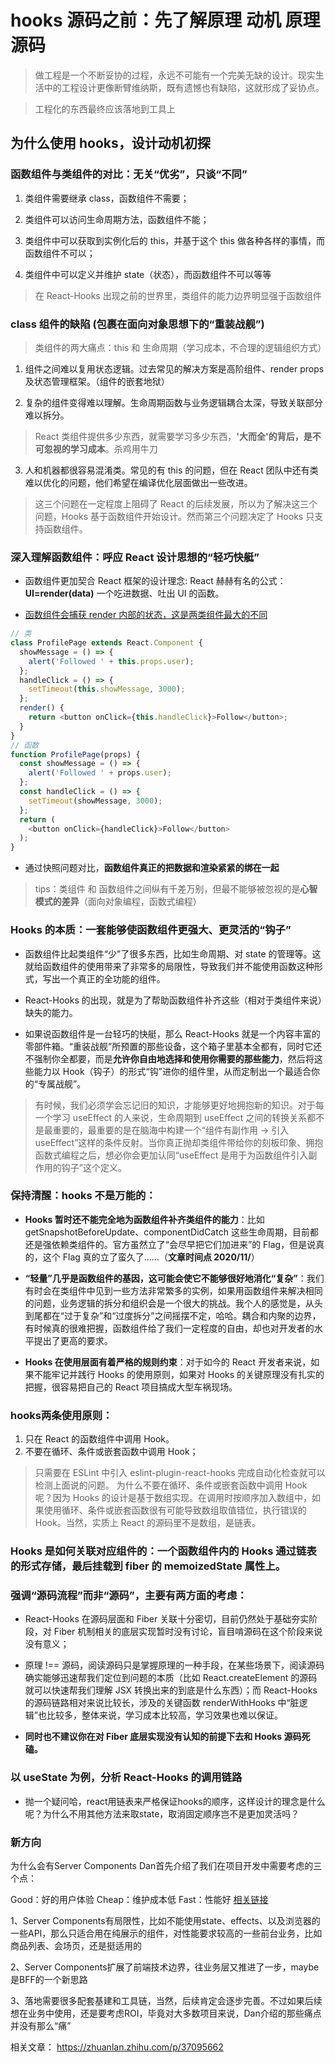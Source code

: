# hooks 源码之前：先了解原理 动机 原理 源码

> 做工程是一个不断妥协的过程，永远不可能有一个完美无缺的设计。现实生活中的工程设计更像断臂维纳斯，既有遗憾也有缺陷，这就形成了妥协点。

> 工程化的东西最终应该落地到工具上
## 为什么使用 hooks，设计动机初探
### 函数组件与类组件的对比：无关“优劣”，只谈“不同”
1. 类组件需要继承 class，函数组件不需要；

2. 类组件可以访问生命周期方法，函数组件不能；

3. 类组件中可以获取到实例化后的 this，并基于这个 this 做各种各样的事情，而函数组件不可以；

4. 类组件中可以定义并维护 state（状态），而函数组件不可以等等

> 在 React-Hooks 出现之前的世界里，类组件的能力边界明显强于函数组件

### class 组件的缺陷 (包裹在面向对象思想下的“重装战舰”)
> 类组件的两大痛点：this 和 生命周期（学习成本，不合理的逻辑组织方式）

1. 组件之间难以复用状态逻辑。过去常见的解决方案是高阶组件、render props 及状态管理框架。（组件的嵌套地狱）

2. 复杂的组件变得难以理解。生命周期函数与业务逻辑耦合太深，导致关联部分难以拆分。
> React 类组件提供多少东西，就需要学习多少东西，**'大而全'的背后，是不可忽视的学习成本**。杀鸡用牛刀

3. 人和机器都很容易混淆类。常见的有 this 的问题，但在 React 团队中还有类难以优化的问题，他们希望在编译优化层面做出一些改进。

> 这三个问题在一定程度上阻碍了 React 的后续发展，所以为了解决这三个问题，Hooks 基于函数组件开始设计。然而第三个问题决定了 Hooks 只支持函数组件。


### 深入理解函数组件：呼应 React 设计思想的“轻巧快艇”
- 函数组件更加契合 React 框架的设计理念: React 赫赫有名的公式：**UI=render(data)** 一个吃进数据、吐出 UI 的函数。

- [函数组件会捕获 render 内部的状态，这是两类组件最大的不同](https://overreacted.io/how-are-function-components-different-from-classes/)

```js
// 类
class ProfilePage extends React.Component {
  showMessage = () => {
    alert('Followed ' + this.props.user);
  };
  handleClick = () => {
    setTimeout(this.showMessage, 3000);
  };
  render() {
    return <button onClick={this.handleClick}>Follow</button>;
  }
}
// 函数
function ProfilePage(props) {
  const showMessage = () => {
    alert('Followed ' + props.user);
  };
  const handleClick = () => {
    setTimeout(showMessage, 3000);
  };
  return (
    <button onClick={handleClick}>Follow</button>
  );
}
```
- 通过快照问题对比，**函数组件真正的把数据和渲染紧紧的绑在一起**

> tips：类组件 和 函数组件之间纵有千差万别，但最不能够被忽视的是**心智模式的差异**（面向对象编程，函数式编程）


### Hooks 的本质：一套能够使函数组件更强大、更灵活的“钩子”
- 函数组件比起类组件“少”了很多东西，比如生命周期、对 state 的管理等。这就给函数组件的使用带来了非常多的局限性，导致我们并不能使用函数这种形式，写出一个真正的全功能的组件。

- React-Hooks 的出现，就是为了帮助函数组件补齐这些（相对于类组件来说）缺失的能力。

- 如果说函数组件是一台轻巧的快艇，那么 React-Hooks 就是一个内容丰富的零部件箱。“重装战舰”所预置的那些设备，这个箱子里基本全都有，同时它还不强制你全都要，而是**允许你自由地选择和使用你需要的那些能力**，然后将这些能力以 Hook（钩子）的形式“钩”进你的组件里，从而定制出一个最适合你的“专属战舰”。

> 有时候，我们必须学会忘记旧的知识，才能够更好地拥抱新的知识。对于每一个学习 useEffect 的人来说，生命周期到 useEffect 之间的转换关系都不是最重要的，最重要的是在脑海中构建一个“组件有副作用 → 引入 useEffect”这样的条件反射。当你真正抛却类组件带给你的刻板印象、拥抱函数式编程之后，想必你会更加认同“useEffect 是用于为函数组件引入副作用的钩子”这个定义。

### 保持清醒：hooks 不是万能的：
- **Hooks 暂时还不能完全地为函数组件补齐类组件的能力**：比如 getSnapshotBeforeUpdate、componentDidCatch 这些生命周期，目前都还是强依赖类组件的。官方虽然立了“会尽早把它们加进来”的 Flag，但是说真的，这个 Flag 真的立了蛮久了……（**文章时间点 2020/11/**）

- **“轻量”几乎是函数组件的基因，这可能会使它不能够很好地消化“复杂”**：我们有时会在类组件中见到一些方法非常繁多的实例，如果用函数组件来解决相同的问题，业务逻辑的拆分和组织会是一个很大的挑战。我个人的感觉是，从头到尾都在“过于复杂”和“过度拆分”之间摇摆不定，哈哈。耦合和内聚的边界，有时候真的很难把握，函数组件给了我们一定程度的自由，却也对开发者的水平提出了更高的要求。

- **Hooks 在使用层面有着严格的规则约束**：对于如今的 React 开发者来说，如果不能牢记并践行 Hooks 的使用原则，如果对 Hooks 的关键原理没有扎实的把握，很容易把自己的 React 项目搞成大型车祸现场。

### hooks两条使用原则：
1. 只在 React 的函数组件中调用 Hook。
2. 不要在循环、条件或嵌套函数中调用 Hook；
> 只需要在 ESLint 中引入 eslint-plugin-react-hooks 完成自动化检查就可以检测上面说的问题。
> 为什么不要在循环、条件或嵌套函数中调用 Hook 呢？因为 Hooks 的设计是基于数组实现。在调用时按顺序加入数组中，如果使用循环、条件或嵌套函数很有可能导致数组取值错位，执行错误的 Hook。当然，实质上 React 的源码里不是数组，是链表。

### Hooks 是如何关联对应组件的：一个函数组件内的 Hooks 通过链表的形式存储，最后挂载到 fiber 的 memoizedState 属性上。


### 强调“源码流程”而非“源码”，主要有两方面的考虑：
- React-Hooks 在源码层面和 Fiber 关联十分密切，目前仍然处于基础夯实阶段，对 Fiber 机制相关的底层实现暂时没有讨论，盲目啃源码在这个阶段来说没有意义；

- 原理 !== 源码，阅读源码只是掌握原理的一种手段，在某些场景下，阅读源码确实能够迅速帮我们定位到问题的本质（比如 React.createElement 的源码就可以快速帮我们理解 JSX 转换出来的到底是什么东西）；而 React-Hooks 的源码链路相对来说比较长，涉及的关键函数 renderWithHooks 中“脏逻辑”也比较多，整体来说，学习成本比较高，学习效果也难以保证。
- **同时也不建议你在对 Fiber 底层实现没有认知的前提下去和 Hooks 源码死磕。**

### 以 useState 为例，分析 React-Hooks 的调用链路
- 抛一个疑问哈，react用链表来严格保证hooks的顺序，这样设计的理念是什么呢？为什么不用其他方法来取state，取消固定顺序岂不是更加灵活吗？



### 新方向
为什么会有Server Components
Dan首先介绍了我们在项目开发中需要考虑的三个点：

Good：好的用户体验
Cheap：维护成本低
Fast：性能好
[相关链接](https://zhuanlan.zhihu.com/p/340816128)


1、Server Components有局限性，比如不能使用state、effects、以及浏览器的一些API，那么只适合用在纯展示的组件，对性能要求较高的一些前台业务，比如商品列表、会场页，还是挺适用的

2、Server Components扩展了前端技术边界，往业务层又推进了一步，maybe是BFF的一个新思路

3、落地需要很多配套基建和工具链，当然，后续肯定会逐步完善。不过如果后续想在业务中使用，还是要考虑ROI，毕竟对大多数项目来说，Dan介绍的那些痛点并没有那么“痛”

相关文章：
https://zhuanlan.zhihu.com/p/37095662
